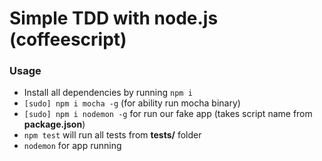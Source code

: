 # Simple TDD with node.js (coffeescript)

### Usage

* Install all dependencies by running `npm i`
* `[sudo] npm i mocha -g` (for ability run mocha binary)
* `[sudo] npm i nodemon -g` for run our fake app (takes script name from **package.json**)
* `npm test` will run all tests from **tests/** folder
* `nodemon` for app running                  
